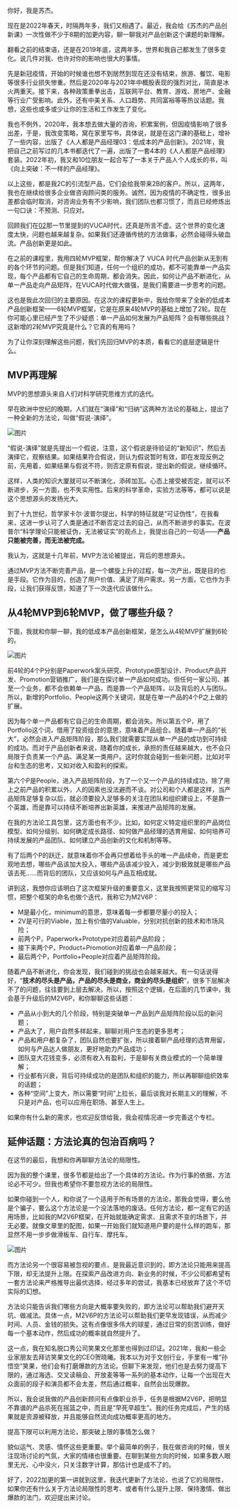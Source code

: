 你好，我是苏杰。

现在是2022年春天，时隔两年多，我们又相遇了。最近，我会给《苏杰的产品创新课》一次性做不少于8期的加更内容，聊一聊我对产品创新这个课题的新理解。

翻看之前的结束语，还是在2019年底，这两年多，世界和我自己都发生了很多变化。说几件对我、也许对你的影响也很大的事情。

先是新冠疫情，开始的时候谁也想不到居然到现在还没有结束，旅游、餐饮、电影等很多行业损失惨重。然后是2020年与2021年中概股表现的强烈对比，简直是冰火两重天。接下来，各种政策重拳出击，互联网平台、教育、游戏、房地产、金融等行业广受影响。此外，还有中美关系、人口趋势、共同富裕等等热议话题。我想，这些也或多或少让你的生活和工作发生了变化。

我也不例外，2020年，我本想去做大量的咨询，积累案例，但因疫情影响了很多出差，于是，我改变策略，窝在家里写书，具体说，就是在这门课的基础上，增补了一些内容，出版了《人人都是产品经理03：低成本的产品创新》。2021年，我把自己之前写过的几本书都迭代了一遍，出版了一套4本的《人人都是产品经理》套装。2022年初，我又和10位朋友一起合写了一本关于产品人个人成长的书，叫《向上突破：不一样的产品经理》。

以上这些，都是我2C的引流型产品，它们会给我带来2B的客户。所以，这两年，我也在继续给很多企业做咨询顾问类的服务。诚然，因为疫情的不确定性，很多出差都会临时取消，对咨询业务有不少影响，我们团队也都习惯了，而且已经修炼出一句口诀：不预测、只应对。

回顾我们在[02](https://time.geekbang.org/column/article/154495)那一节里提到的VUCA时代，还真是所言不虚。这个世界的变化速度太快，问题也越来越复杂。如果我们还遵循传统的方法做事，必然会碰得头破血流。产品创新更是如此。

在之前的课程里，我用四轮MVP框架，帮你解决了 VUCA 时代产品创新从无到有的各个环节的问题。但是我们知道，任何一个组织的成功，都不可能靠单一产品实现，每个产品都有它自己的生命周期，都会消失。因此，如何让产品不断进化，从单一产品走向产品矩阵，在VUCA时代做大做强，是我们需要进一步思考的问题。

这也是我此次回归的主要原因。在这次的课程更新中，我给你带来了全新的低成本产品创新框架——6轮MVP框架，它是在原来4轮MVP的基础上增加了2轮。现在你可能心里已经产生了不少疑惑：单一产品如何发展为产品矩阵？会有哪些挑战？这新增的2轮MVP究竟是什么？它真的有用吗？

为了让你深刻理解这些问题，我们先回归MVP的本质，看看它的底层逻辑是什么。

## MVP再理解

MVP的思想源头来自人们对科学研究思维方式的迭代。

早在欧洲中世纪的晚期，人们就在“演绎”和“归纳”这两种方法论的基础上，提出了一种全新的方法论，叫做“假说-演绎”。

![图片](https://static001.geekbang.org/resource/image/d2/9b/d205a99205f91548ee20094af139a99b.jpg?wh=1920x1198)

“假说-演绎”就是先提出一个假说，注意，这个假说是待验证的“新知识”，然后去演绎它，观察结果。如果结果符合假说，则认为假说暂时有效，即在发现反例之前，先用着，如果结果与假说不符，则否定原有假说，提出新的假说，继续循环。

这样，人类的知识大厦就可以不断演化，添砖加瓦。心态上接受被否定，就可以不断进步，另一方面，也不失实用性。后来的科学革命，实验方法等等，都可以说是这个思想源头的发扬光大。

到了十九世纪，哲学家卡尔·波普尔提出，科学的特征就是“可证伪性”，在我看来，这进一步认可了人类是通过不断否定过去的自己，从而不断进步的事实。在波普尔“科学理论只能被证伪，无法被证实”的观点上，我提出自己的一句话——**产品只能被完善，而无法被完成。**

我认为，这就是十几年前，MVP方法论被提出，背后的思想源头。

通过MVP方法不断完善产品，是一个螺旋上升的过程，每一次产出，既是目的也是手段。它作为目的，创造了用户价值、满足了用户需求。另一方面，它也作为手段，让我们获得反馈，知道了下一次迭代应该做什么。

## 从4轮MVP到6轮MVP，做了哪些升级？

下面，我就和你聊一聊，我的低成本产品创新框架，是怎么从4轮MVP扩展到6轮的。

![图片](https://static001.geekbang.org/resource/image/16/86/168b254b16yy575e532414becd579c86.jpg?wh=1920x1198)

前4轮的4个P分别是Paperwork案头研究、Prototype原型设计、Product产品开发、Promotion营销推广，我们是在探讨单一产品如何成功。但任何一家公司、甚至一个业务，都不会依赖单一产品，而是靠一个产品矩阵，以及背后的人与团队。所以，新增的Portfolio、People这两个关键词，就是在单一产品的4个P之上做的扩展。

因为每个单一产品都有它自己的生命周期，都会消失。所以第五个P，用了Portfolio这个词，借用了投资组合的意思，意味着产品组合。随着单一产品的“长大”，必然会进入产品矩阵阶段，那么我们就需要实现从单一产品的成功到可持续的成功。而对于产品创新者来说，随着你的成长，承担的责任越来越大，也不会只局限于负责某一个产品、满足某一类用户。这时你就会碰到一些新问题，比如对平台和生态的思考，又如对收入和盈利的探索。

第六个P是People，进入产品矩阵阶段，为了一个又一个产品的持续成功，除了用上之前产品的积累以外，人的因素也没法避而不谈。对公司和个人都是这样，当产品矩阵足够复杂以后，就必须要投入足够多的关注在团队和组织建设上，不是靠一个英雄，而是靠可以持续不断培养出新英雄，来推进产品矩阵的发展。

在我的方法论工具包里，这方面也有不少。比如，如何定义特定组织里的产品岗位模型、如何分级别、如何确定成长路径、如何做产品经理的选育用留、如何培养可持续发展的产品团队、如何建立产品创新的文化和机制等等。

有了后两个P的跃迁，就意味着你不会再只想着给手头的唯一产品续命，而是更宏观地去想，哪些产品该加大投入，哪些产品该减少投入，减少到极致就是哪些产品该去死……而背后的团队，又应该如何与产品互相成就。

讲到这，我想你应该明白了这次框架升级的重要意义，这里我按照更常见的缩写习惯，把整个框架的命名也做个迭代，我称它为M2V6P：

- M是最小化，minimum的意思，意味着每一步都要尽量小的投入；
- 2V是可行的Viable，加上有价值的Valuable，分别对抗创新的技术和市场风险；
- 前两个P，Paperwork+Prototype对应着前产品阶段；
- 接下来两个P，Product+Promotion对应着单一产品阶段；
- 最后两个P，Portfolio+People对应着产品矩阵阶段。

随着产品不断进化，你会发现，我们碰到的挑战也会越来越大。有一句话说得好，“**技术的尽头是产品，产品的尽头是商业，商业的尽头是组织**”，很多下层解决不了的问题，往往要到上层去解决。所以，按照这个逻辑，在后面的几节课中，我会基于升级后的M2V6P，和你聊聊这些话题：

- 产品从小到大的几个阶段，特别是突破单一产品到产品矩阵阶段以后的新问题；
- 产品大了，用户自然多样起来，聊聊对用户生态的更多思考；
- 产品和用户都复杂了，团队自然也要扩张，所以接着聊产品经理的选育用留，如何与产品达人做朋友，更好地助力产品成功；
- 团队变大花钱变多，必须有收入有盈利，于是聊有关商业模式的一个简单理解；
- 行业都有兴衰，背后可持续成功的是团队和组织的能力，所以再聊聊组织效率的话题；
- 各种“空间”上变大，所以需要“时间”上拉长，最后谈我对长期主义的理解，不只是对产品，也可以应用在职场、甚至人生上。

如果你有什么新的需求，也欢迎反馈给我，我会视情况进一步完善这个专栏。

## 延伸话题：方法论真的包治百病吗？

在这节的最后，我想和你再聊聊方法论的局限性。

因为我的整个课里，很多节都是给出了一个具体的方法论。作为行事的依据，方法论必不可少。但我也希望你不要忽视方法论的局限性。

如果你碰到一个人，和你说了一个适用于所有场景的方法论，那我会觉得，要么他是个骗子，要么这个方法论是一个没法落地的废话。任何方法论，都一定有它的适用场景，比如我的M2V6P框架，在开始就能确定需求、且需求不变的场景下，并无必要。就像文章里的配图，如果一开始我们就知道用户要的是什么样的跑车，那显然不用一步步做滑板车、自行车、摩托车。

![图片](https://static001.geekbang.org/resource/image/21/aa/2122cbaff920db6f47aeaa3fee0ec4aa.jpg?wh=1920x1198)

而方法论另一个很容易被忽视的要点，是我最近意识到的，即方法论只能用来提高下限，却无法提升上限。在探索产品改进方向、新业务的时候，不少公司都希望有一套方法论来严格推导出最优选择，经过多年的尝试，我基本已经放弃了这个不切实际的幻想。

方法论只能告诉我们哪些方向是大概率要失败的，即方法论可以帮助我们避开天坑、做减法。具体一点，M2V6P的方法论可以帮助我们更早发现错误，从而减少时间、人员、金钱的损失。这有点像很多伟大的球星，通过日常的刻苦训练，做好每一个基本动作，然后成功的概率就自然提升了。

这一点，我在知名脱口秀公司笑果文化那里也得到过印证。2021年，我和一些企业家朋友去拜访笑果文化的CEO贺晓曦。我本以为对于文创行业，手里有一堆“孙悟空”笑果，他们会有打磨爆款的方法论。但聊下来发现，他们也是去努力提高下限的，通过海选、交叉读稿会、开放麦等等一系列的基本动作，让每一个出现在大众面前的段子和演员都不会太差，然后通过概率，自然会出现爆款。

所以，我会说我做的产品创新顾问有点像职业杀手，任务是根据M2V6P，把明显不靠谱的产品杀死在摇篮之中，而且是“早死早超生”。我的任务完成后，产生的结果就是资源被释放，并且能够自然流向成功概率更高的地方。

提高下限可以利用方法论，那突破上限的事情怎么做？

貌似运气、灵感、情怀这些更重要。举个最简单的例子，我在做咨询的时候，很关注现场讨论的气氛，大家的情绪也很重要。在聊到某些方向的时候，如果多数人眼里无光、心中没火，只关注数字计算，那估计也是成不了的。

好了，2022加更的第一讲就到这里，我迭代更新了方法论，也说了它的局限性，如果你还有什么关于方法论局限性的思考、或者有什么提升上限、保持激情、做出爆款的法门，欢迎提出来讨论。